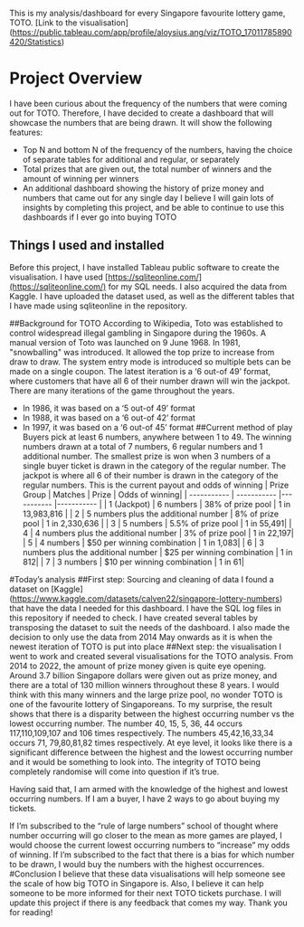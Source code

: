 This is my analysis/dashboard for every Singapore favourite lottery game, TOTO. 
[Link to the visualisation] (https://public.tableau.com/app/profile/aloysius.ang/viz/TOTO_17011785890420/Statistics)

# Project Overview
I have been curious about the frequency of the numbers that were coming out for TOTO. Therefore, I have decided to create a dashboard that will showcase the numbers that are being drawn. It will show the following features:
-	Top N and bottom N of the frequency of the numbers, having the choice of separate tables for additional and regular, or separately
-	Total prizes that are given out, the total number of winners and the amount of winning per winners
-	An additional dashboard showing the history of prize money and numbers that came out for any single day
I believe I will gain lots of insights by completing this project, and be able to continue to use this dashboards if I ever go into buying TOTO

## Things I used and installed
Before this project, I have installed Tableau public software to create the visualisation. I have used [https://sqliteonline.com/](https://sqliteonline.com/) for my SQL needs. I also acquired the data from Kaggle. I have uploaded the dataset used, as well as the different tables that I have made using sqliteonline in the repository.

##Background for TOTO
According to Wikipedia, 
Toto was established to control widespread illegal gambling in Singapore during the 1960s. A manual version of Toto was launched on 9 June 1968. In 1981, "snowballing" was introduced. It allowed the top prize to increase from draw to draw. The system entry mode is introduced so multiple bets can be made on a single coupon.
The latest iteration is a ‘6 out-of 49’ format, where customers that have all 6 of their number drawn will win the jackpot.
There are many iterations of the game throughout the years. 
-	In 1986, it was based on a ‘5 out-of 49’ format 
-	In 1988, it was based on a ‘6 out-of 42’ format 
-	In 1997, it was based on a ‘6 out-of 45’ format 
##Current method of play
Buyers pick at least 6 numbers, anywhere between 1 to 49. The winning numbers drawn at a total of 7 numbers, 6 regular numbers and 1 additional number. The smallest prize is won when 3 numbers of a single buyer ticket is drawn in the category of the regular number. The jackpot is where all 6 of their number is drawn in the category of the regular numbers.
This is the current payout and odds of winning
| Prize Group | Matches | Prize | Odds of winning|
| ----------- | ----------- |----------- |----------- |
| 1 (Jackpot) | 6 numbers | 38% of prize pool      | 1 in 13,983,816       |
| 2   | 5 numbers plus the additional number       | 8% of prize pool       | 1 in 2,330,636        |
| 3   | 5 numbers | 5.5% of prize pool | 1 in 55,491|
| 4   | 4 numbers plus the additional number | 3% of prize pool | 1 in 22,197|
| 5   | 4 numbers | $50 per winning combination | 1 in 1,083|
| 6   | 3 numbers plus the additional number | $25 per winning combination | 1 in 812|
| 7   | 3 numbers | $10 per winning combination | 1 in 61|

#Today’s analysis
##First step: Sourcing and cleaning of data
I found a dataset on [Kaggle] (https://www.kaggle.com/datasets/calven22/singapore-lottery-numbers) that have the data I needed for this dashboard. I have the SQL log files in this repository if needed to check. I have created several tables by transposing the dataset to suit the needs of the dashboard. I also made the decision to only use the data from 2014 May onwards as it is when the newest iteration of TOTO is put into place
##Next step: the visualisation
I went to work and created several visualisations for the TOTO analysis. From 2014 to 2022, the amount of prize money given is quite eye opening. Around 3.7 billion Singapore dollars were given out as prize money, and there are a total of 130 million winners throughout these 8 years. I would think with this many winners and the large prize pool, no wonder TOTO is one of the favourite lottery of Singaporeans.
 To my surprise, the result shows that there is a disparity between the highest occurring number vs the lowest occurring number. The number 40, 15, 5, 36, 44 occurs 117,110,109,107 and 106 times respectively. The numbers 45,42,16,33,34 occurs 71, 79,80,81,82 times respectively. At eye level, it looks like there is a significant difference between the highest and the lowest occurring number and it would be something to look into. The integrity of TOTO being completely randomise will come into question if it’s true.

Having said that, I am armed with the knowledge of the highest and lowest occurring numbers. If I am a buyer, I have 2 ways to go about buying my tickets. 

If I’m subscribed to the “rule of large numbers” school of thought where number occurring will go closer to the mean as more games are played, I would choose the current lowest occurring numbers to “increase” my odds of winning.
If I’m subscribed to the fact that there is a bias for which number to be drawn, I would buy the numbers with the highest occurrences.  
#Conclusion
I believe that these data visualisations will help someone see the scale of how big TOTO in Singapore is. Also, I believe it can help someone to be more informed for their next TOTO tickets purchase. 
I will update this project if there is any feedback that comes my way. Thank you for reading!
